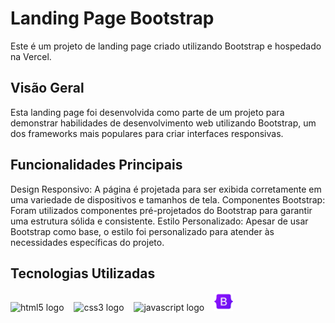 
# Landing Page Bootstrap

Este é um projeto de landing page criado utilizando Bootstrap e hospedado na Vercel.

## Visão Geral
Esta landing page foi desenvolvida como parte de um projeto para demonstrar habilidades de desenvolvimento web utilizando Bootstrap, um dos frameworks mais populares para criar interfaces responsivas.

## Funcionalidades Principais
Design Responsivo: A página é projetada para ser exibida corretamente em uma variedade de dispositivos e tamanhos de tela.
Componentes Bootstrap: Foram utilizados componentes pré-projetados do Bootstrap para garantir uma estrutura sólida e consistente.
Estilo Personalizado: Apesar de usar Bootstrap como base, o estilo foi personalizado para atender às necessidades específicas do projeto.

## Tecnologias Utilizadas
<div align="left">
<img src="https://cdn.jsdelivr.net/gh/devicons/devicon/icons/html5/html5-original.svg" height="30" alt="html5 logo"  />
   <img width="8" />
<img src="https://cdn.jsdelivr.net/gh/devicons/devicon/icons/css3/css3-original.svg" height="30" alt="css3 logo"  />
   <img width="8" />
<img src="https://cdn.jsdelivr.net/gh/devicons/devicon/icons/javascript/javascript-plain.svg" height="30" alt="javascript logo"  />
   <img width="8" />
<img src="https://github.com/devicons/devicon/blob/v2.16.0/icons/bootstrap/bootstrap-original.svg" height="30" alt="boostrap logo"  /> 
</div>
